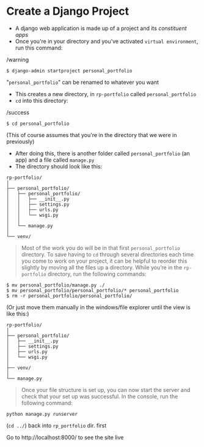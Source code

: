 # Create a Django Project

* A django web application is made up of a project and its *constituent apps*
* Once you're in your directory and you've activated `virtual environment`, run this command:



/warning 

```
$ django-admin startproject personal_portfolio
```

"`personal_portfolio`" can be renamed to whatever you want

* This creates a new directory, in `rp-portfolio` called `personal_portfolio`
* `cd` into this directory:

/success

```
$ cd personal_portfolio
```

(This of course assumes that you're in the directory that we were in previously)

* After doing this, there is another folder called `personal_portfolio` (an app) and a file called `manage.py`
* The directory should look like this:

```
rp-portfolio/
│
├── personal_portfolio/
│   ├── personal_portfolio/
│   │   ├── __init__.py
│   │   ├── settings.py
│   │   ├── urls.py
│   │   └── wsgi.py
│   │
│   └── manage.py
│
└── venv/
```

> Most of the work you do will be in that first `personal_portfolio` directory. To save having to `cd` through several directories each time you come to work on your project, it can be helpful to reorder this slightly by moving all the files up a directory. While you’re in the `rp-portfolio` directory, run the following commands:

```
$ mv personal_portfolio/manage.py ./
$ mv personal_portfolio/personal_portfolio/* personal_portfolio
$ rm -r personal_portfolio/personal_portfolio/
```

(Or just move them manually in the windows/file explorer until the view is like this:)

```
rp-portfolio/
│
├── personal_portfolio/
│   ├── __init__.py
│   ├── settings.py
│   ├── urls.py
│   └── wsgi.py
│
├── venv/
│
└── manage.py
```

> Once your file structure is set up, you can now start the server and check that your set up was successful. In the console, run the following command:

```
python manage.py runserver
```

(`cd ../`) back into `rp_portfolio` dir. first



Go to http://localhost:8000/ to see the site live